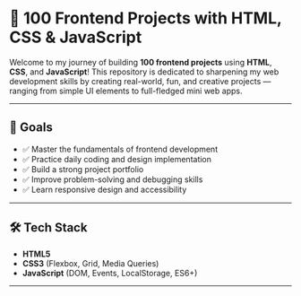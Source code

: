 # 🚀 100 Frontend Projects with HTML, CSS & JavaScript

Welcome to my journey of building **100 frontend projects** using **HTML**, **CSS**, and **JavaScript**! This repository is dedicated to sharpening my web development skills by creating real-world, fun, and creative projects — ranging from simple UI elements to full-fledged mini web apps.

---

## 📌 Goals

- ✅ Master the fundamentals of frontend development
- ✅ Practice daily coding and design implementation
- ✅ Build a strong project portfolio
- ✅ Improve problem-solving and debugging skills
- ✅ Learn responsive design and accessibility

---

## 🛠️ Tech Stack

- **HTML5**
- **CSS3** (Flexbox, Grid, Media Queries)
- **JavaScript** (DOM, Events, LocalStorage, ES6+)

---



